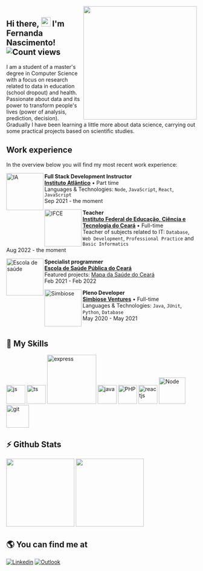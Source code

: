 <img align="right" src="https://user-images.githubusercontent.com/40062831/183268859-4ff4fa02-3069-4ff5-95ec-3a313cd80bc5.jpg" width="300"/>

## Hi there, <img src="https://media.giphy.com/media/hvRJCLFzcasrR4ia7z/giphy.gif" width="25px"> I'm Fernanda Nascimento! ![Count views](https://komarev.com/ghpvc/?username=fernandanascimento26&color=blueviolet&style=flat-square)

I am a student of a master's degree in Computer Science with a focus on research related to data in education (school dropout) and health.
Passionate about data and its power to transform people's lives (power of analysis, prediction, decision). Gradually I have been learning a little more about data science, carrying out some practical projects based on scientific studies.

## Work experience

In the overview below you will find my most recent work experience:

[<img align="left" height="98PX" width="98PX" alt="IA" src="https://media-exp1.licdn.com/dms/image/C4E0BAQFvhjPOwQc5Zg/company-logo_100_100/0/1656960086032?e=1668038400&v=beta&t=wfeecOeqODBSzN1tYiU6QoLe4Yhi3J2A2ZMDc3rKyUw"/>](https://www.atlantico.com.br/)

**Full Stack Development Instructor** \
[**Instituto Atlântico**](https://www.atlantico.com.br/) • Part time \
Languages & Technologies: `Node`, `JavaScript`, `React`, `JavaScript`\
Sep 2021 - the moment
<br/>

[<img align="left" height="98px" width="98px" alt="IFCE" src="https://media-exp1.licdn.com/dms/image/C560BAQF1gFwAL4dHpg/company-logo_100_100/0/1519888283366?e=1668038400&v=beta&t=ZTWirK3A1lWfjjPzVEJ92oYmZAF7xtOab-6RMblKr44"/>](http://ifce.edu.br/)

**Teacher** \
[**Instituto Federal de Educação, Ciência e Tecnologia do Ceará**](http://ifce.edu.br/) • Full-time \
Teacher of subjects related to IT: `Database`, `Web Development`, `Professional Practice` and `Basic Informatics` \
Aug 2022 - the moment
<br/>

[<img align="left" height="98PX" width="98PX" alt="Escola de saúde" src="https://www.esp.ce.gov.br/wp-content/uploads/sites/78/2021/09/ESP-CE-ORGAO-SEC-INVERTIDA-WEB2.svg"/>](https://www.esp.ce.gov.br/)

**Specialist programmer** \
[**Escola de Saúde Pública do Ceará**](https://www.esp.ce.gov.br/) \
Featured projects: [Mapa da Saúde do Ceará](https://mapa.sus.ce.gov.br/) \
Feb 2021 - Feb 2022
<br/>

[<img align="left" height="98PX" width="98PX" alt="Simbiose" src="https://media-exp1.licdn.com/dms/image/C4D0BAQE-3EnKDVW-_w/company-logo_100_100/0/1580782652276?e=1668038400&v=beta&t=KOFlzMOPG1xmXN5wzogx6Od7w-O8UrArNwvTfjGj-QY"/>](https://www.simbioseventures.com/)

**Pleno Developer** \
[**Simbiose Ventures**](https://www.simbioseventures.com/) • Full-time \
Languages & Technologies: `Java`, `JUnit`, `Python`, `Database` \
May 2020 - May 2021
<br/>
<br/>

## :rocket: My Skills

<div> 
<img alt="js" src="https://cdn.jsdelivr.net/gh/devicons/devicon/icons/javascript/javascript-plain.svg" style="width:50px;">  
<img alt="ts" src="https://cdn.jsdelivr.net/gh/devicons/devicon/icons/typescript/typescript-plain.svg" style="width:50px;">
<img alt="express" src="https://img.shields.io/badge/Express.js-000000?style=for-the-badge&logo=express&logoColor=white" style="width:130px;">
<img alt="java" src="https://cdn.jsdelivr.net/gh/devicons/devicon/icons/java/java-original-wordmark.svg" style="width:50px;"> 
<img alt="PHP" src="https://cdn.jsdelivr.net/gh/devicons/devicon/icons/php/php-original.svg" style="width:50px;"> 
<img alt="reactjs" src="https://cdn.jsdelivr.net/gh/devicons/devicon/icons/react/react-original-wordmark.svg" style="width:50px;">  
<img alt="Node" src="https://cdn.jsdelivr.net/gh/devicons/devicon/icons/nodejs/nodejs-original-wordmark.svg" style="width:70px;">
<img alt="git" src="https://cdn.jsdelivr.net/gh/devicons/devicon/icons/git/git-plain-wordmark.svg" style="width:60px;">
</div>

## :zap: Github Stats

<img height="180em" src="https://github-readme-stats.vercel.app/api?username=FernandaNascimento26&show_icons=true&layout=compact&theme=radical&cache_seconds=1000" /> 
<img height="180em" src="https://github-readme-stats.vercel.app/api/top-langs/?username=FernandaNascimento26&layout=compact&theme=radical"/>

## :earth_americas: You can find me at

<div>
  <span><a href="https://www.linkedin.com/in/fernanda-nascimento-56761b122/" target="_blank" ><img src="https://img.shields.io/badge/LinkedIn-0077B5?style=for-the-badge&logo=linkedin&logoColor=white" alt="Linkedin" ></a></span>
  <span><a href="mailto:nascimentofernandaf@outlook.com" target="_blank" ><img src="https://img.shields.io/badge/Microsoft_Outlook-0078D4?style=for-the-badge&logo=microsoft-outlook&logoColor=white" alt="Outlook" ></a></span>
</div>
